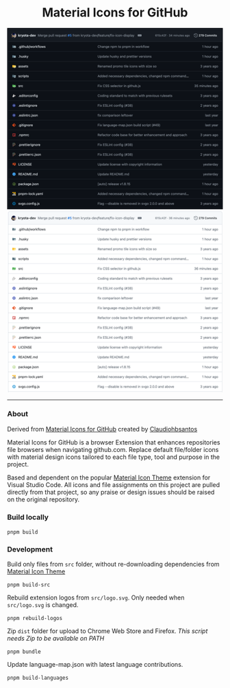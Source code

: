 <h1 align="center">Material Icons for GitHub</h1>

<div align="center">

![Dark GitHub example](/assets/example-dark.png)
![Light GitHub example](/assets/example-light.png)

<!-- <p align="center">
  <a href="https://chrome.google.com/webstore/detail/material-icons-for-github/bggfcpfjbdkhfhfmkjpbhnkhnpjjeomc"><img src="https://github.com/kryota-dev/github-material-icons-extension/raw/master/assets/chrome-web-store.png"></a>
  <a href="https://addons.mozilla.org/en-US/firefox/addon/material-icons-for-github/"><img src="https://github.com/kryota-dev/github-material-icons-extension/raw/master/assets/firefox-addons.png"></a>
</p>

<b>Install directly from the <a href="https://chrome.google.com/webstore/detail/material-icons-for-github/bggfcpfjbdkhfhfmkjpbhnkhnpjjeomc">Chrome Web Store</a> | <a href="https://microsoftedge.microsoft.com/addons/detail/material-icons-for-github/khckkdgomkcjjnpgjmdmbceiddlmiolb">Microsoft Edge Addons Store</a> | <a href="https://addons.mozilla.org/en-US/firefox/addon/material-icons-for-github/">Firefox Addons</a></b> -->

</div>

---

<!-- <a href="https://github.com/PKief/vscode-material-icon-theme"><img src="https://img.shields.io/badge/last_built_with_vscode_theme-v5.7.0-blue" /></a>

<img valign="middle" src="https://img.shields.io/chrome-web-store/v/bggfcpfjbdkhfhfmkjpbhnkhnpjjeomc?label=Version%20Available%20in%20Chrome%20Store"> -->

### About

Derived from [Material Icons for GitHub](https://github.com/Claudiohbsantos/github-material-icons-extension) created by [Claudiohbsantos](https://github.com/Claudiohbsantos)

Material Icons for GitHub is a browser Extension that enhances repositories file browsers when navigating github.com. Replace default file/folder icons with material design icons tailored to each file type, tool and purpose in the project.

Based and dependent on the popular [Material Icon Theme](https://github.com/PKief/vscode-material-icon-theme) extension for Visual Studio Code. All icons and file assignments on this project are pulled directly from that project, so any praise or design issues should be raised on the original repository.

### Build locally

```shell
pnpm build
```

### Development

Build only files from `src` folder, without re-downloading dependencies from [Material Icon Theme](https://github.com/PKief/vscode-material-icon-theme)

```shell
pnpm build-src
```

Rebuild extension logos from `src/logo.svg`. Only needed when `src/logo.svg` is changed.

```shell
pnpm rebuild-logos
```

Zip `dist` folder for upload to Chrome Web Store and Firefox. _This script needs Zip to be available on PATH_

```shell
pnpm bundle
```

Update language-map.json with latest language contributions.

```shell
pnpm build-languages
```
